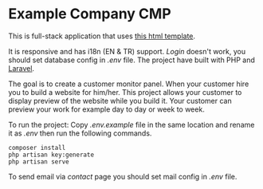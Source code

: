 # Example Company CMP
This is full-stack application that uses [this html template](https://github.com/19XLR95/example-company-website-template-2).

It is responsive and has i18n (EN & TR) support. *Login* doesn't work, you should set database config in *.env* file. The project have built with PHP and [Laravel](https://laravel.com/).

The goal is to create a customer monitor panel. When your customer hire you to build a website for him/her. This project allows your customer to display preview of the website while you build it. Your customer can preview your work for example day to day or week to week.

To run the project:
Copy *.env.example* file in the same location and rename it as *.env* then run the following commands.
```
composer install
php artisan key:generate
php artisan serve
```
To send email via *contact* page you should set mail config in *.env* file.
